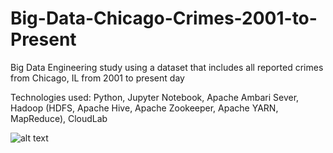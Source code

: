 # Big-Data-Chicago-Crimes-2001-to-Present
Big Data Engineering study using a dataset that includes all reported crimes from Chicago, IL from 2001 to present day

Technologies used: Python, Jupyter Notebook, Apache Ambari Sever, Hadoop (HDFS, Apache Hive, Apache Zookeeper, Apache YARN, MapReduce), CloudLab


![alt text](https://i.imgur.com/RhHDRqc.png)
